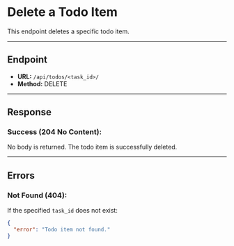 # Delete a Todo Item

This endpoint deletes a specific todo item.

---

## **Endpoint**
- **URL:** `/api/todos/<task_id>/`
- **Method:** DELETE

---

## **Response**

### Success (204 No Content):
No body is returned. The todo item is successfully deleted.

---

## **Errors**

### Not Found (404):
If the specified `task_id` does not exist:
```json
{
  "error": "Todo item not found."
}
```